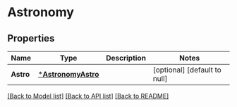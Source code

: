 # Astronomy

## Properties
Name | Type | Description | Notes
------------ | ------------- | ------------- | -------------
**Astro** | [***AstronomyAstro**](astronomy_astro.md) |  | [optional] [default to null]

[[Back to Model list]](../README.md#documentation-for-models) [[Back to API list]](../README.md#documentation-for-api-endpoints) [[Back to README]](../README.md)



